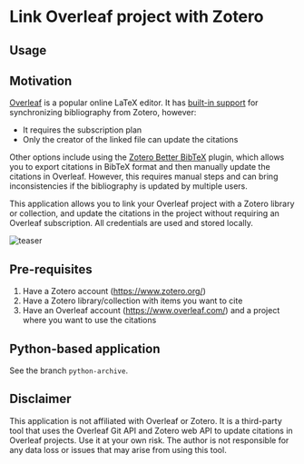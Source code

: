 # Link Overleaf project with Zotero

## Usage

## Motivation

[Overleaf](https://www.overleaf.com/) is a popular online LaTeX editor. It has [built-in support](https://www.overleaf.com/learn/how-to/How_to_link_Zotero_to_your_Overleaf_account) for synchronizing bibliography from Zotero, however:

- It requires the subscription plan
- Only the creator of the linked file can update the citations

Other options include using the [Zotero Better BibTeX](https://retorque.re/zotero-better-bibtex/) plugin, which allows you to export citations in BibTeX format and then manually update the citations in Overleaf. However, this requires manual steps and can bring inconsistencies if the bibliography is updated by multiple users.

This application allows you to link your Overleaf project with a Zotero library or collection, and update the citations in the project without requiring an Overleaf subscription. All credentials are used and stored locally.

![teaser](https://github.com/user-attachments/assets/3d7b7a7d-2728-48b6-a867-17f975109d18)

## Pre-requisites

1. Have a Zotero account (<https://www.zotero.org/>)
2. Have a Zotero library/collection with items you want to cite
3. Have an Overleaf account (<https://www.overleaf.com/>) and a project where you want to use the citations

## Python-based application

See the branch `python-archive`.

## Disclaimer

This application is not affiliated with Overleaf or Zotero. It is a third-party tool that uses the Overleaf Git API and Zotero web API to update citations in Overleaf projects. Use it at your own risk. The author is not responsible for any data loss or issues that may arise from using this tool.
